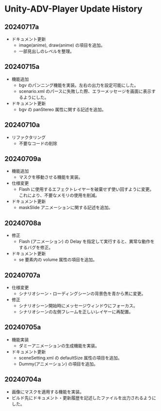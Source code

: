 # Unity-ADV-Player Update History

## 20240717a

- ドキュメント更新
  - image(anime), draw(anime) の項目を追加。
  - 一部見出しのレベルを整理。

## 20240715a

- 機能追加
  - bgv のパンニング機能を実装。左右の出力を設定可能にした。
  - scenario.xml のパースに失敗した際、エラーメッセージを画面に表示するようにした。
- ドキュメント更新
  - bgv の panStereo 属性に関する記述を追加。

## 20240710a

- リファクタリング
  - 不要なコードの削除

## 20240709a

- 機能追加
  - マスクを移動させる機能を実装。
- 仕様変更
  - Flash に使用するエフェクトレイヤーを破棄せず使い回すように変更。これにより、不要なメモリの使用を削減。
- ドキュメント更新
  - maskSlide アニメーションに関する記述を追加。

## 20240708a

- 修正
  - Flash (アニメーション) の Delay を指定して実行すると、異常な動作をするバグを修正。
- ドキュメント更新
  - se 要素内の volume 属性の項目を追加。

## 20240707a

- 仕様変更
    - シナリオシーン・ローディングシーンの背景色を青から黒に変更。
- 修正
  - シナリオシーン開始時にメッセージウィンドウにフォーカス。
  - シナリオシーンの左側フレームを正しいレイヤーに再配置。

## 20240705a

- 機能実装
    - ダミーアニメーションの生成機能を実装。
- ドキュメント更新
    - sceneSetting.xml の defaultSize 属性の項目を追加。
    - Dummy(アニメーション) の項目を追加。

## 20240704a
    
- 画像にマスクを適用する機能を実装。
- ビルド先にドキュメント・更新履歴を記述したファイルを出力されるようにした。